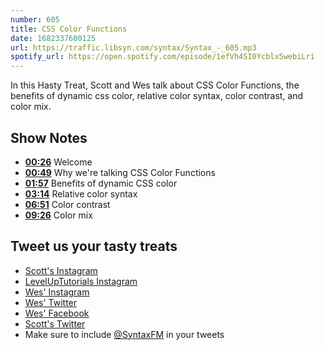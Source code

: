 ```yaml
---
number: 605
title: CSS Color Functions
date: 1682337600125
url: https://traffic.libsyn.com/syntax/Syntax_-_605.mp3
spotify_url: https://open.spotify.com/episode/1efVh4SI0Ycblx5webiLri
---
```


In this Hasty Treat, Scott and Wes talk about CSS Color Functions, the benefits of dynamic css color, relative color syntax, color contrast, and color mix.

## Show Notes

* **[00:26](#t=00:26)** Welcome
* **[00:49](#t=00:49)** Why we're talking CSS Color Functions
* **[01:57](#t=01:57)** Benefits of dynamic CSS color
* **[03:14](#t=03:14)** Relative color syntax
* **[06:51](#t=06:51)** Color contrast
* **[09:26](#t=09:26)** Color mix

## Tweet us your tasty treats

* [Scott's Instagram](https://www.instagram.com/stolinski/)
* [LevelUpTutorials Instagram](https://www.instagram.com/LevelUpTutorials/)
* [Wes' Instagram](https://www.instagram.com/wesbos/)
* [Wes' Twitter](https://twitter.com/wesbos)
* [Wes' Facebook](https://www.facebook.com/wesbos.developer)
* [Scott's Twitter](https://twitter.com/stolinski)
* Make sure to include [@SyntaxFM](https://twitter.com/SyntaxFM) in your tweets
